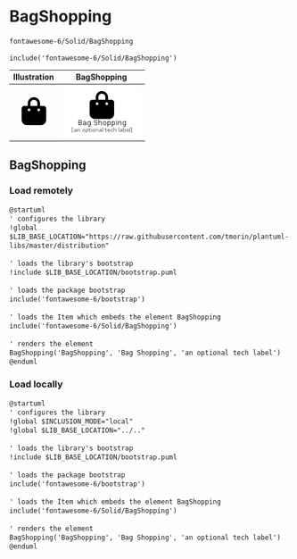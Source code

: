 # BagShopping


```text
fontawesome-6/Solid/BagShopping
```

```text
include('fontawesome-6/Solid/BagShopping')
```



| Illustration | BagShopping |
| :---: | :---: |
| ![illustration for Illustration](../../fontawesome-6/Solid/BagShopping.png) | ![illustration for BagShopping](../../fontawesome-6/Solid/BagShopping.Local.png) |




## BagShopping

### Load remotely
```plantuml
@startuml
' configures the library
!global $LIB_BASE_LOCATION="https://raw.githubusercontent.com/tmorin/plantuml-libs/master/distribution"

' loads the library's bootstrap
!include $LIB_BASE_LOCATION/bootstrap.puml

' loads the package bootstrap
include('fontawesome-6/bootstrap')

' loads the Item which embeds the element BagShopping
include('fontawesome-6/Solid/BagShopping')

' renders the element
BagShopping('BagShopping', 'Bag Shopping', 'an optional tech label')
@enduml
```

### Load locally
```plantuml
@startuml
' configures the library
!global $INCLUSION_MODE="local"
!global $LIB_BASE_LOCATION="../.."

' loads the library's bootstrap
!include $LIB_BASE_LOCATION/bootstrap.puml

' loads the package bootstrap
include('fontawesome-6/bootstrap')

' loads the Item which embeds the element BagShopping
include('fontawesome-6/Solid/BagShopping')

' renders the element
BagShopping('BagShopping', 'Bag Shopping', 'an optional tech label')
@enduml
```

